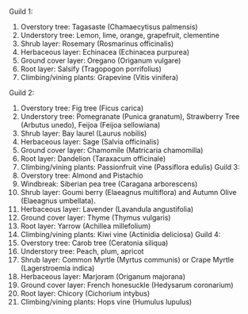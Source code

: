 

Guild 1: 
1. Overstory tree: Tagasaste (Chamaecytisus palmensis) 
2. Understory tree: Lemon, lime, orange, grapefruit, clementine 
3. Shrub layer: Rosemary (Rosmarinus officinalis) 
4. Herbaceous layer: Echinacea (Echinacea purpurea) 
5. Ground cover layer: Oregano (Origanum vulgare) 
6. Root layer: Salsify (Tragopogon porrifolius) 
7. Climbing/vining plants: Grapevine (Vitis vinifera) 

Guild 2: 
1. Overstory tree: Fig tree (Ficus carica) 
2. Understory tree: Pomegranate (Punica granatum), Strawberry Tree (Arbutus unedo), Feijoa (Feijoa sellowiana) 
3. Shrub layer: Bay laurel (Laurus nobilis) 
4. Herbaceous layer: Sage (Salvia officinalis) 
5. Ground cover layer: Chamomile (Matricaria chamomilla) 
6. Root layer: Dandelion (Taraxacum officinale) 
7. Climbing/vining plants: Passionfruit vine (Passiflora edulis) 
Guild 3: 
1. Overstory tree: Almond and Pistachio 
2. Windbreak: Siberian pea tree (Caragana arborescens) 
3. Shrub layer: Goumi berry (Elaeagnus multiflora) and Autumn Olive (Elaeagnus umbellata). 
4. Herbaceous layer: Lavender (Lavandula angustifolia) 
5. Ground cover layer: Thyme (Thymus vulgaris) 
6. Root layer: Yarrow (Achillea millefolium) 
7. Climbing/vining plants: Kiwi vine (Actinidia deliciosa) 
Guild 4: 
1. Overstory tree: Carob tree (Ceratonia siliqua) 
2. Understory tree: Peach, plum, apricot 
3. Shrub layer: Common Myrtle (Myrtus communis) or Crape Myrtle (Lagerstroemia indica) 
4. Herbaceous layer: Marjoram (Origanum majorana) 
5. Ground cover layer: French honesuckle (Hedysarum coronarium) 
6. Root layer: Chicory (Cichorium intybus) 
7. Climbing/vining plants: Hops vine (Humulus lupulus)
